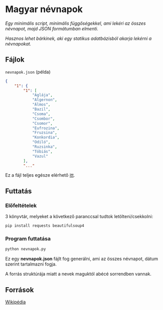 # Magyar névnapok

*Egy minimális script, minimális függőségekkel, ami lekéri az összes névnapot, majd JSON formátumban elmenti.*

*Hasznos lehet bárkinek, aki egy statikus adatbázisból akarja lekérni a névnapokat.*

## Fájlok

``nevnapok.json`` (példa)

```json
{
    "1": {
        "1": [
            "Aglája",
            "Algernon",
            "Álmos",
            "Bazil",
            "Csoma",
            "Csombor",
            "Csomor",
            "Eufrozina",
            "Fruzsina",
            "Konkordia",
            "Odiló",
            "Ruzsinka",
            "Tóbiás",
            "Vazul"
        ],
        "..."
```

Ez a fájl teljes egésze elérhető [itt](https://github.com/Gvwyn/nevnapok/releases).

## Futtatás

### Előfeltételek

3 könyvtár, melyeket a következő paranccsal tudtok letölteni/csekkolni:

```bash
pip install requests beautifulsoup4
```

### Program futtatása

```bash
python nevnapok.py
```

Ez egy **nevnapok.json** fájlt fog generálni, ami az összes névnapot, dátum szerint tartalmazni fogja.

A forrás struktúrája miatt a nevek maguktól abécé sorrendben vannak.

## Források

[Wikipédia](https://hu.wikipedia.org/wiki/Magyar_n%C3%A9vnapok_list%C3%A1ja_bet%C5%B1rendben)
